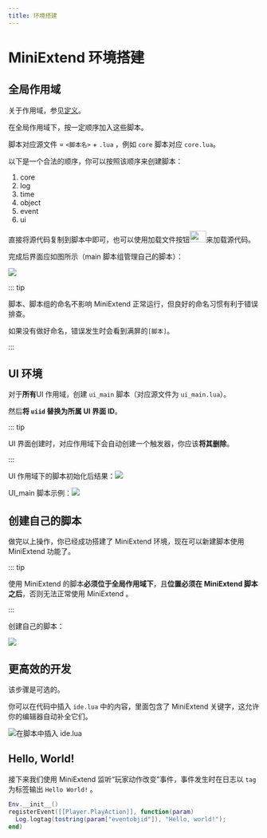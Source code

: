 ```yaml
---
title: 环境搭建
---
```




# MiniExtend 环境搭建

## 全局作用域

关于作用域，参见[定义](/api/#脚本作用域)。

在全局作用域下，按<span title='源代码开头显示了它们依赖的脚本'>一定顺序</span>加入这些脚本。

脚本对应源文件 = `<脚本名>` + `.lua` ，例如 `core` 脚本对应 `core.lua`。

以下是一个合法的顺序，你可以按照该顺序来创建脚本：

1. core
2. log
3. time
4. object
5. event
6. ui

直接将源代码复制到脚本中即可，也可以使用加载文件按钮<img style='width: 33px; height: 23px;' src='/static/load-script-button.png' />来加载源代码。

完成后界面应如图所示（main 脚本组管理自己的脚本）：

![](/static/global-scripts.png)

::: tip

脚本、脚本组的命名不影响 MiniExtend 正常运行，但良好的命名习惯有利于错误排查。

如果没有做好命名，错误发生时会看到满屏的`[脚本]`。

:::

## UI 环境

对于**所有**UI 作用域，创建 `ui_main` 脚本（对应源文件为 `ui_main.lua`）。

然后**将 `uiid` 替换为所属 UI 界面 ID**。

::: tip

UI 界面创建时，对应作用域下会自动创建一个<span title="该触发器会使得玩家自动打开该 UI 界面">触发器</span>，你应该**将其删除**。

:::

UI 作用域下的脚本初始化后结果：![](/static/ui-scripts.png)

UI_main 脚本示例：![](/static/ui-env-script.png)

## 创建自己的脚本

做完以上操作，你已经成功搭建了 MiniExtend 环境，现在可以新建脚本使用 MiniExtend 功能了。

::: tip

使用 MiniExtend 的脚本**必须位于全局作用域下**，且**位置必须在 MiniExtend 脚本之后**，否则无法正常使用 MiniExtend 。

:::

创建自己的脚本：

![](/static/my-script.png)

## 更高效的开发

该步骤是可选的。

你可以在代码中插入 `ide.lua` 中的内容，里面包含了 MiniExtend 关键字，这允许你的编辑器自动补全它们。

![在脚本中插入 ide.lua](/static/ide.png)

## Hello, World!

接下来我们使用 MiniExtend 监听“玩家动作改变”事件，事件发生时在日志以 `tag` 为标签输出 `Hello World!` 。

```lua
Env.__init__()
registerEvent([[Player.PlayAction]], function(param)
  Log.logtag(tostring(param["eventobjid"]), "Hello, world!");
end)
```